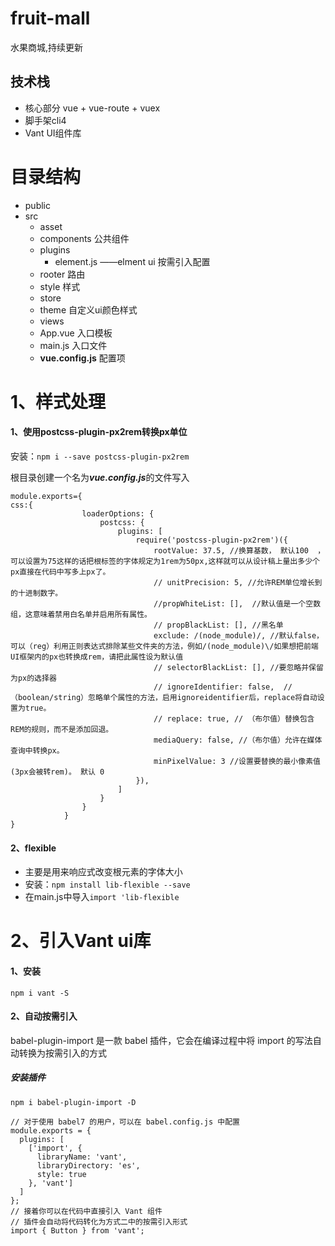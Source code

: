 # fruit-mall
水果商城,持续更新
## 技术栈 
- 核心部分 vue + vue-route + vuex
- 脚手架cli4
- Vant UI组件库
# 目录结构
- public
- src
  - asset
  - components 公共组件
  - plugins 
    - element.js ——elment ui 按需引入配置
  - rooter 路由
  - style  样式
  - store
  - theme 自定义ui颜色样式  
  - views 
  - App.vue 入口模板
  - main.js  入口文件
  - **vue.config.js**  配置项

# 1、样式处理
#### 1、使用postcss-plugin-px2rem转换px单位
安装：`npm i --save postcss-plugin-px2rem`

根目录创建一个名为***vue.config.js***的文件写入
```
module.exports={
css:{
                loaderOptions: {
                    postcss: {
                        plugins: [
                            require('postcss-plugin-px2rem')({
                                rootValue: 37.5, //换算基数， 默认100  ，可以设置为75这样的话把根标签的字体规定为1rem为50px,这样就可以从设计稿上量出多少个px直接在代码中写多上px了。
                                // unitPrecision: 5, //允许REM单位增长到的十进制数字。
                                //propWhiteList: [],  //默认值是一个空数组，这意味着禁用白名单并启用所有属性。
                                // propBlackList: [], //黑名单
                                exclude: /(node_module)/, //默认false，可以（reg）利用正则表达式排除某些文件夹的方法，例如/(node_module)\/如果想把前端UI框架内的px也转换成rem，请把此属性设为默认值
                                // selectorBlackList: [], //要忽略并保留为px的选择器
                                // ignoreIdentifier: false,  //（boolean/string）忽略单个属性的方法，启用ignoreidentifier后，replace将自动设置为true。
                                // replace: true, // （布尔值）替换包含REM的规则，而不是添加回退。
                                mediaQuery: false, //（布尔值）允许在媒体查询中转换px。
                                minPixelValue: 3 //设置要替换的最小像素值(3px会被转rem)。 默认 0
                            }),
                        ]
                    }
                }
            }
}
```
#### 2、flexible
- 主要是用来响应式改变根元素的字体大小
- 安装：`npm install lib-flexible --save`
- 在main.js中导入`import 'lib-flexible`

# 2、引入Vant ui库
#### 1、安装
`npm i vant -S`
#### 2、自动按需引入
babel-plugin-import 是一款 babel 插件，它会在编译过程中将 import 的写法自动转换为按需引入的方式
##### 安装插件
`npm i babel-plugin-import -D`
```
// 对于使用 babel7 的用户，可以在 babel.config.js 中配置
module.exports = {
  plugins: [
    ['import', {
      libraryName: 'vant',
      libraryDirectory: 'es',
      style: true
    }, 'vant']
  ]
};
// 接着你可以在代码中直接引入 Vant 组件
// 插件会自动将代码转化为方式二中的按需引入形式
import { Button } from 'vant';
```